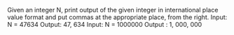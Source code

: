 Given an integer N, print output of the given integer in international place value format and put commas at the appropriate place, from the right.
Input: N = 47634
Output: 47, 634
Input: N = 1000000
Output : 1, 000, 000
